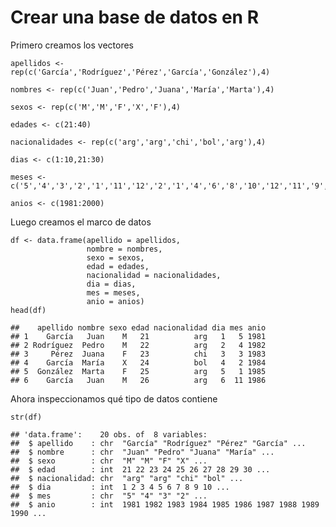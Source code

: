 # Crear una base de datos en R

Primero creamos los vectores

    apellidos <- rep(c('García','Rodríguez','Pérez','García','González'),4)

    nombres <- rep(c('Juan','Pedro','Juana','María','Marta'),4)

    sexos <- rep(c('M','M','F','X','F'),4)

    edades <- c(21:40)

    nacionalidades <- rep(c('arg','arg','chi','bol','arg'),4)

    dias <- c(1:10,21:30)

    meses <- c('5','4','3','2','1','11','12','2','1','4','6','8','10','12','11','9','7','5','3','1')

    anios <- c(1981:2000)

Luego creamos el marco de datos

    df <- data.frame(apellido = apellidos,
                     nombre = nombres,
                     sexo = sexos,
                     edad = edades,
                     nacionalidad = nacionalidades,
                     dia = dias,
                     mes = meses,
                     anio = anios)
    head(df)

    ##    apellido nombre sexo edad nacionalidad dia mes anio
    ## 1    García   Juan    M   21          arg   1   5 1981
    ## 2 Rodríguez  Pedro    M   22          arg   2   4 1982
    ## 3     Pérez  Juana    F   23          chi   3   3 1983
    ## 4    García  María    X   24          bol   4   2 1984
    ## 5  González  Marta    F   25          arg   5   1 1985
    ## 6    García   Juan    M   26          arg   6  11 1986

Ahora inspeccionamos qué tipo de datos contiene

    str(df)

    ## 'data.frame':    20 obs. of  8 variables:
    ##  $ apellido    : chr  "García" "Rodríguez" "Pérez" "García" ...
    ##  $ nombre      : chr  "Juan" "Pedro" "Juana" "María" ...
    ##  $ sexo        : chr  "M" "M" "F" "X" ...
    ##  $ edad        : int  21 22 23 24 25 26 27 28 29 30 ...
    ##  $ nacionalidad: chr  "arg" "arg" "chi" "bol" ...
    ##  $ dia         : int  1 2 3 4 5 6 7 8 9 10 ...
    ##  $ mes         : chr  "5" "4" "3" "2" ...
    ##  $ anio        : int  1981 1982 1983 1984 1985 1986 1987 1988 1989 1990 ...
